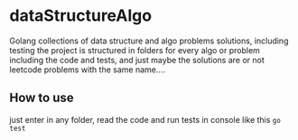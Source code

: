 # dataStructureAlgo

Golang collections of data structure and algo problems solutions, including testing
the project is structured in folders for every algo or problem including the code and tests, and just maybe the solutions are or not leetcode problems with the same name....

## How to use

just enter in any folder, read the code and run tests in console like this
`go test`
